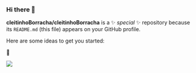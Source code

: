 ### Hi there 👋

**cleitinhoBorracha/cleitinhoBorracha** is a ✨ _special_ ✨ repository because its `README.md` (this file) appears on your GitHub profile.

Here are some ideas to get you started:


🐴

![](https://media.tenor.com/5edilfs8l0YAAAAC/ojo-de-gato.gif)
 


